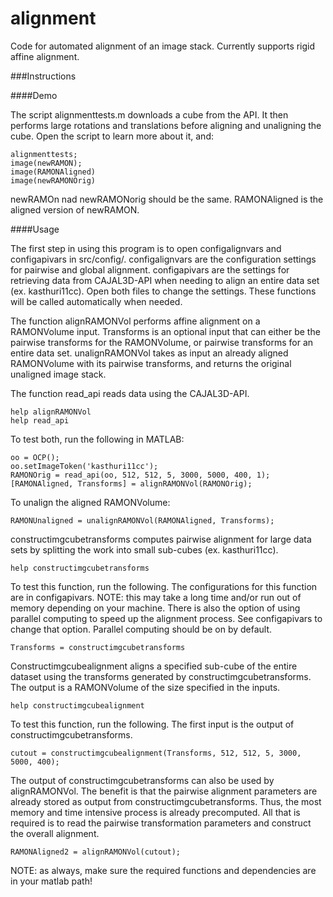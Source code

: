 alignment
=========

Code for automated alignment of an image stack. Currently supports rigid affine alignment.

###Instructions

####Demo

The script alignmenttests.m downloads a cube from the API. It then performs large rotations and translations before aligning and unaligning the cube. Open the script to learn more about it, and:

    alignmenttests;
    image(newRAMON);
    image(RAMONAligned)
    image(newRAMONOrig)

newRAMOn nad newRAMONorig should be the same. RAMONAligned is the aligned version of newRAMON.

####Usage

The first step in using this program is to open configalignvars and configapivars in src/config/. configalignvars are the configuration settings for pairwise and global alignment. configapivars are the settings for retrieving data from CAJAL3D-API when needing to align an entire data set (ex. kasthuri11cc). Open both files to change the settings. These functions will be called automatically when needed.

The function alignRAMONVol performs affine alignment on a RAMONVolume input. Transforms is an optional input that can either be the pairwise transforms for the RAMONVolume, or pairwise transforms for an entire data set.
unalignRAMONVol takes as input an already aligned RAMONVolume with its pairwise transforms, and returns the original unaligned image stack.

The function read_api reads data using the CAJAL3D-API. 

    help alignRAMONVol
    help read_api

To test both, run the following in MATLAB:

    oo = OCP();
    oo.setImageToken('kasthuri11cc');
    RAMONOrig = read_api(oo, 512, 512, 5, 3000, 5000, 400, 1);
    [RAMONAligned, Transforms] = alignRAMONVol(RAMONOrig);

To unalign the aligned RAMONVolume:

    RAMONUnaligned = unalignRAMONVol(RAMONAligned, Transforms);

constructimgcubetransforms computes pairwise alignment for large data sets by splitting the work into small sub-cubes (ex. kasthuri11cc).

    help constructimgcubetransforms

To test this function, run the following. The configurations for this function are in configapivars. NOTE: this may take a long time and/or run out of memory depending on your machine. There is also the option of using parallel computing to speed up the alignment process. See configapivars to change that option. Parallel computing should be on by default.

    Transforms = constructimgcubetransforms

Constructimgcubealignment aligns a specified sub-cube of the entire dataset using the transforms generated by constructimgcubetransforms. The output is a RAMONVolume of the size specified in the inputs. 

    help constructimgcubealignment

To test this function, run the following. The first input is the output of constructimgcubetransforms.

    cutout = constructimgcubealignment(Transforms, 512, 512, 5, 3000, 5000, 400);

The output of constructimgcubetransforms can also be used by alignRAMONVol. The benefit is that the pairwise alignment parameters are already stored as output from constructimgcubetransforms. Thus, the most memory and time intensive process is already precomputed. All that is required is to read the pairwise transformation parameters and construct the overall alignment.

    RAMONAligned2 = alignRAMONVol(cutout);


NOTE: as always, make sure the required functions and dependencies are in your matlab path!

